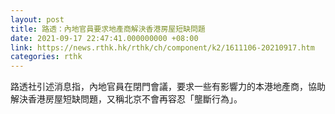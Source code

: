 ```yaml
---
layout: post
title: 路透：內地官員要求地產商解決香港房屋短缺問題
date: 2021-09-17 22:47:41.000000000 +08:00
link: https://news.rthk.hk/rthk/ch/component/k2/1611106-20210917.htm
categories: rthk
---
```


路透社引述消息指，內地官員在閉門會議，要求一些有影響力的本港地產商，協助解決香港房屋短缺問題，又稱北京不會再容忍「壟斷行為」。
